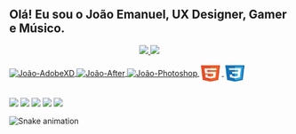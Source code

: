 ## Olá! Eu sou o João Emanuel, UX Designer, Gamer e Músico.

<div align="center">
  <a href="https://github.com/liionof">
  <img height="180em" src="https://github-readme-stats.vercel.app/api?username=liionof&show_icons=true&theme=radical&include_all_commits=true&count_private=true"/>
  <img height="180em" src="https://github-readme-stats.vercel.app/api/top-langs/?username=liionof&layout=compact&langs_count=7&theme=radical"/>
</div>
  
<div style="display: inline_block"><br>
  <img align="center" alt="João-AdobeXD" height="30" width="40" src="https://cdn.jsdelivr.net/gh/devicons/devicon/icons/xd/xd-plain.svg"">
  <img align="center" alt="João-After" height="30" width="40" src="https://cdn.jsdelivr.net/gh/devicons/devicon/icons/aftereffects/aftereffects-original.svg"">
   <img align="center" alt="João-Photoshop" height="30" width="40" src="https://cdn.jsdelivr.net/gh/devicons/devicon/icons/photoshop/photoshop-plain.svg">
  <img align="center" alt="João-HTML" height="30" width="40" src="https://raw.githubusercontent.com/devicons/devicon/master/icons/html5/html5-original.svg">
  <img align="center" alt="Rafa-CSS" height="30" width="40" src="https://raw.githubusercontent.com/devicons/devicon/master/icons/css3/css3-original.svg">
</div>
  
  ##
  
<div> 
  <a href="https://www.youtube.com/channel/UCsa8mJzUHxQTLbqlXuDMEUw" target="_blank"><img src="https://img.shields.io/badge/YouTube-FF0000?style=for-the-badge&logo=youtube&logoColor=white" target="_blank"></a>
  <a href="https://www.instagram.com/joaoemanuel.leao/" target="_blank"><img src="https://img.shields.io/badge/-Instagram-%23E4405F?style=for-the-badge&logo=instagram&logoColor=white" target="_blank"></a>
 	<a href="https://www.twitch.tv/liionof" target="_blank"><img src="https://img.shields.io/badge/Twitch-9146FF?style=for-the-badge&logo=twitch&logoColor=white" target="_blank"></a>
  <a href = "mailto:lionmstudios@gmail.com"><img src="https://img.shields.io/badge/-Gmail-%23333?style=for-the-badge&logo=gmail&logoColor=white" target="_blank"></a>
  <a href="https://www.linkedin.com/in/rafaella-ballerini-45875016a" target="_blank"><img src="https://img.shields.io/badge/-LinkedIn-%230077B5?style=for-the-badge&logo=linkedin&logoColor=white" target="_blank"></a> 
</div>
  
 ![Snake animation](https://github.com/rafaballerini/liionof/blob/output/github-contribution-grid-snake.svg)
  
